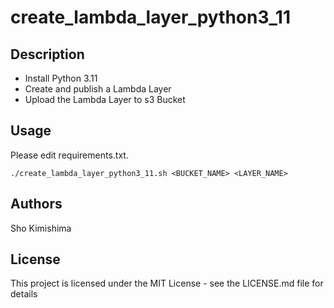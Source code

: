 # create_lambda_layer_python3_11

## Description

- Install Python 3.11
- Create and publish a Lambda Layer
- Upload the Lambda Layer to s3 Bucket 

## Usage

Please edit requirements.txt.

```
./create_lambda_layer_python3_11.sh <BUCKET_NAME> <LAYER_NAME>
```

## Authors

Sho Kimishima

## License

This project is licensed under the MIT License - see the LICENSE.md file for details
